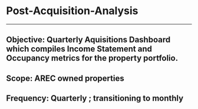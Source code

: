 # Post-Acquisition-Analysis
----------------------------

## Objective: Quarterly Aquisitions Dashboard which compiles Income Statement and Occupancy metrics for the property portfolio.
## Scope: AREC owned properties
## Frequency: Quarterly ; transitioning to monthly
